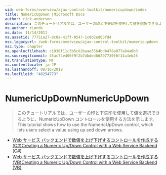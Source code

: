 ```yaml
---
uid: web-forms/overview/ajax-control-toolkit/numericupdown/index
title: NumericUpDown |Microsoft Docs
author: rick-anderson
description: このチュートリアルでは、ユーザーの印と下矢印を使用して値を選択できるように、NumericUpDown コントロールを使用する方法を示します。
ms.author: riande
ms.date: 11/14/2011
ms.assetid: 77751a27-0c0a-41ff-9547-1c0d2ed03fd4
msc.legacyurl: /web-forms/overview/ajax-control-toolkit/numericupdown
msc.type: chapter
ms.openlocfilehash: c1038f11c3b5c82baae5564bdb478a977a84a0b3
ms.sourcegitcommit: 45ac74e400f9f2b7dbded66297730f6f14a4eb25
ms.translationtype: MT
ms.contentlocale: ja-JP
ms.lasthandoff: 08/16/2018
ms.locfileid: "48254773"
---
```

<a name="numericupdown"></a><span data-ttu-id="c931e-103">NumericUpDown</span><span class="sxs-lookup"><span data-stu-id="c931e-103">NumericUpDown</span></span>
====================
> <span data-ttu-id="c931e-104">このチュートリアルでは、ユーザーの印と下矢印を使用して値を選択できるように、NumericUpDown コントロールを使用する方法を示します。</span><span class="sxs-lookup"><span data-stu-id="c931e-104">This tutorial shows how to use the NumericUpDown control, which lets users select a value using up and down arrows.</span></span>


- [<span data-ttu-id="c931e-105">Web サービス バックエンドで数値を上げ下げするコントロールを作成する (C#)</span><span class="sxs-lookup"><span data-stu-id="c931e-105">Creating a Numeric Up/Down Control with a Web Service Backend (C#)</span></span>](creating-a-numeric-up-down-control-with-a-web-service-backend-cs.md)
- [<span data-ttu-id="c931e-106">Web サービス バックエンドで数値を上げ下げするコントロールを作成する (VB)</span><span class="sxs-lookup"><span data-stu-id="c931e-106">Creating a Numeric Up/Down Control with a Web Service Backend (VB)</span></span>](creating-a-numeric-up-down-control-with-a-web-service-backend-vb.md)
